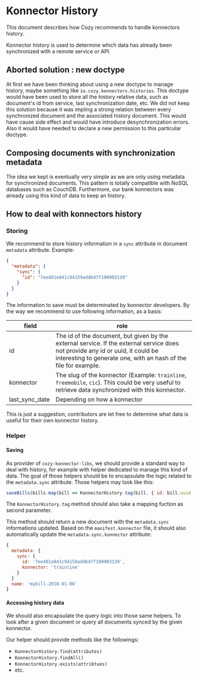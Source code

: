 # Konnector History

This document describes how Cozy recommends to handle konnectors history.

Konnector history is used to determine which data has already been synchronized with a remote service or API.

## Aborted solution : new doctype

At first we have been thinking about using a new doctype to manage history, maybe something like `io.cozy.konnectors.histories`.
This doctype would have been used to store all the history relative data, such as document's id from service, last synchronization date, etc.
We did not keep this solution because it was impling a strong relation between every synchronized document and the associated  history document. This would have cause side effect and would have introduce desynchronization errors.
Also it would have needed to declare a new permission to this particular doctype.

## Composing documents with synchronization metadata

The idea we kept is eventually very simple as we are only using metadata for synchronized documents. This pattern is totally compatible with NoSQL databases such as CouchDB. Furthermore, our bank konnectors was already using this kind of data to keep an history.

## How to deal with konnectors history

### Storing

We recommend to store history information in a `sync` attribute in document `metadata` attribute. Example:

```json
{
  "metadata": {
    "sync": {
      "id": "7ee401e841c94159addb47f190903139"
    }
  }
}
```

The information to save must be determinated by konnector developers. By the way we recommend to use following information, as a basis:

| field | role |
|-------|------|
| id        | The id of the document, but given by the external service. If the external service does not provide any id or uuid, it could be interesting to generate one, with an hash of the file for example.
| konnector | The slug of the konnector (Example: `trainline`, `freemobile`, `cic`). This could be very useful to retrieve data synchronized with this konnector.
| last_sync_date | Depending on how a konnector

This is just a suggestion, contributors are let free to determine what data is useful for their own konnector history.

### Helper

#### Saving

As provider of `cozy-konnector-libs`, we should provide a standard way to deal with history, for example with helper dedicated to manage this kind of data.
The goal of those helpers should be to encapsulate the logic related to the `metadata.sync` attribute.
Those helpers may look like this:

```js
saveBills(bills.map(bill => KonnectorHistory.tag(bill, { id: bill.uuid })))
```

The `KonnectorHistory.tag` method should also take a mapping fuction as second parameter.

This method should return a new document with the `metadata.sync` informations updated. Based on the `manifest.konnector` file, it should also automatically update the `metadata.sync.konnector` attribute:

```js
{
  metadata: {
    sync: {
      id: '7ee401e841c94159addb47f190903139',
      konnector: 'trainline'
    }
  }
  name: 'mybill-2018-01-06'
}
```


#### Accessing history data

We should also encapsulate the query logic into those same helpers. To look after a given document or query all documents synced by the given konnector.

Our helper should provide methods like the followings:

* `KonnectorHistory.find(attributes)`
* `KonnectorHistory.findAll()`
* `KonnectorHistory.exists(attribtues)`
* etc.

